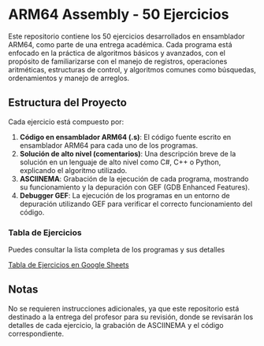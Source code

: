 # ARM64 Assembly - 50 Ejercicios

Este repositorio contiene los 50 ejercicios desarrollados en ensamblador ARM64, como parte de una entrega académica. Cada programa está enfocado en la práctica de algoritmos básicos y avanzados, con el propósito de familiarizarse con el manejo de registros, operaciones aritméticas, estructuras de control, y algoritmos comunes como búsquedas, ordenamientos y manejo de arreglos.

## Estructura del Proyecto

Cada ejercicio está compuesto por:

1. **Código en ensamblador ARM64 (.s)**: El código fuente escrito en ensamblador ARM64 para cada uno de los programas.
2. **Solución de alto nivel (comentarios)**: Una descripción breve de la solución en un lenguaje de alto nivel como C#, C++ o Python, explicando el algoritmo utilizado.
3. **ASCIINEMA**: Grabación de la ejecución de cada programa, mostrando su funcionamiento y la depuración con GEF (GDB Enhanced Features).
4. **Debugger GEF**: La ejecución de los programas en un entorno de depuración utilizando GEF para verificar el correcto funcionamiento del código.


### **Tabla de Ejercicios**

Puedes consultar la lista completa de los programas y sus detalles

[Tabla de Ejercicios en Google Sheets](https://docs.google.com/spreadsheets/d/1dSBOgOFwQ66CMDMIxupdqCsV711uJGk7MQxpI79wxbQ/edit?usp=sharing)

## Notas

No se requieren instrucciones adicionales, ya que este repositorio está destinado a la entrega del profesor para su revisión, donde se revisarán los detalles de cada ejercicio, la grabación de ASCIINEMA y el código correspondiente.

